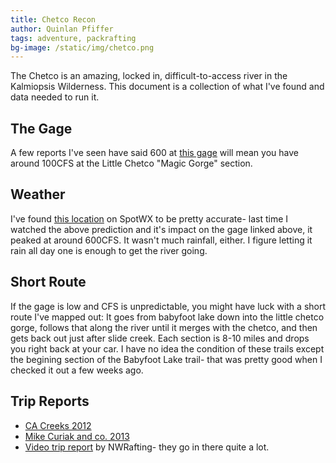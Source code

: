 ```yaml
---
title: Chetco Recon
author: Quinlan Pfiffer
tags: adventure, packrafting
bg-image: /static/img/chetco.png
---
```


The Chetco is an amazing, locked in, difficult-to-access river in the Kalmiopsis
Wilderness. This document is a collection of what I've found and data needed to
run it.

## The Gage

A few reports I've seen have said 600 at [this gage](https://waterdata.usgs.gov/or/nwis/uv?site_no=14400000)
will mean you have around 100CFS at the Little Chetco "Magic Gorge" section.

## Weather

I've found [this location](https://spotwx.com/products/grib_index.php?model=gfs_pgrb2_0p25_f&lat=42.26054&lon=-123.97865&tz=America/Los_Angeles)
on SpotWX to be pretty accurate- last time I watched the above prediction and
it's impact on the gage linked above, it peaked at around 600CFS. It wasn't much
rainfall, either. I figure letting it rain all day one is enough to get the
river going.

## Short Route

If the gage is low and CFS is unpredictable, you might have luck with a short
route I've mapped out: It goes from babyfoot lake down into the little chetco
gorge, follows that along the river until it merges with the chetco, and then
gets back out just after slide creek. Each section is 8-10 miles and drops you
right back at your car. I have no idea the condition of these trails except the
begining section of the Babyfoot Lake trail- that was pretty good when I checked
it out a few weeks ago.

## Trip Reports

* [CA Creeks 2012](https://www.cacreeks.com/chetcojs.htm)
* [Mike Curiak and co. 2013](http://lacemine29.blogspot.com/2013/10/low-flow-chetco.html)
* [Video trip report](https://www.youtube.com/watch?v=MuqkwHyZVtQ) by NWRafting- they go in there quite a lot.
